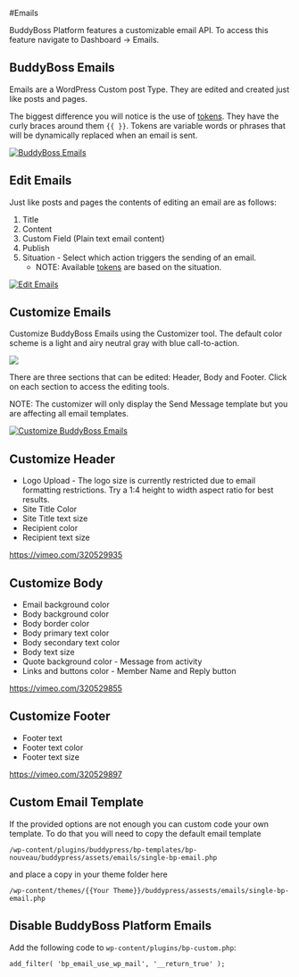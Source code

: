 #Emails

BuddyBoss Platform features a customizable email API. To access this feature navigate to Dashboard -> Emails.

BuddyBoss Emails
----------------

Emails are a WordPress Custom post Type. They are edited and created just like posts and pages.

The biggest difference you will notice is the use of [tokens](https://www.buddyboss.com/resources/docs/emails/email-tokens/). They have the curly braces around them `{{ }}`. Tokens are variable words or phrases that will be dynamically replaced when an email is sent.

[![BuddyBoss Emails](https://www.buddyboss.com/resources/wp-content/uploads/2019/01/buddybossemails-1024x527.jpg)](https://www.buddyboss.com/resources/wp-content/uploads/2019/01/buddybossemails.jpg)

Edit Emails
-----------

Just like posts and pages the contents of editing an email are as follows:

1.  Title
2.  Content
3.  Custom Field (Plain text email content)
4.  Publish
5.  Situation - Select which action triggers the sending of an email.
    *   NOTE: Available [tokens](https://www.buddyboss.com/resources/docs/emails/email-tokens/) are based on the situation.

[![Edit Emails](https://www.buddyboss.com/resources/wp-content/uploads/2019/01/buddybossemailsedit-1024x823.jpg)](https://www.buddyboss.com/resources/wp-content/uploads/2019/01/buddybossemailsedit.jpg)

Customize Emails
----------------

Customize BuddyBoss Emails using the Customizer tool. The default color scheme is a light and airy neutral gray with blue call-to-action.

![](https://www.buddyboss.com/resources/wp-content/uploads/2019/01/buddybossemailscustomizemenu.jpg)

There are three sections that can be edited: Header, Body and Footer. Click on each section to access the editing tools.

NOTE: The customizer will only display the Send Message template but you are affecting all email templates.

[![Customize BuddyBoss Emails](https://www.buddyboss.com/resources/wp-content/uploads/2019/01/buddybossemailscustomize-1024x562.jpg)](https://www.buddyboss.com/resources/wp-content/uploads/2019/01/buddybossemailscustomize.jpg)

Customize Header
----------------

*   Logo Upload - The logo size is currently restricted due to email formatting restrictions. Try a 1:4 height to width aspect ratio for best results.
*   Site Title Color
*   Site Title text size
*   Recipient color
*   Recipient text size

https://vimeo.com/320529935

Customize Body
--------------

*   Email background color
*   Body background color
*   Body border color
*   Body primary text color
*   Body secondary text color
*   Body text size
*   Quote background color - Message from activity
*   Links and buttons color - Member Name and Reply button

https://vimeo.com/320529855

Customize Footer
----------------

*   Footer text
*   Footer text color
*   Footer text size

https://vimeo.com/320529897

Custom Email Template
---------------------

If the provided options are not enough you can custom code your own template. To do that you will need to copy the default email template

`/wp-content/plugins/buddypress/bp-templates/bp-nouveau/buddypress/assets/emails/single-bp-email.php`

and place a copy in your theme folder here

`/wp-content/themes/{{Your Theme}}/buddypress/assests/emails/single-bp-email.php`

Disable BuddyBoss Platform Emails
---------------------------------

Add the following code to `wp-content/plugins/bp-custom.php`:

    add_filter( 'bp_email_use_wp_mail', '__return_true' );